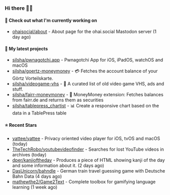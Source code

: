 ### Hi there 🦊👋

#### 👷 Check out what I'm currently working on

- [ohaisocial/about](https://github.com/ohaisocial/about) - About page for the ohai.social Mastodon server (1 day ago)

#### 🌱 My latest projects

- [silsha/pwnagotchi.app](https://github.com/silsha/pwnagotchi.app) - Pwnagotchi App for iOS, iPadOS, watchOS and macOS
- [silsha/goertz-moneymoney](https://github.com/silsha/goertz-moneymoney) - 💳 Fetches the account balance of your Görtz Vorteilskarte.
- [silsha/videogame-vhs](https://github.com/silsha/videogame-vhs) - 👾 A curated list of old video game VHS, ads and stuff.
- [silsha/fairr-moneymoney](https://github.com/silsha/fairr-moneymoney) - 💸 MoneyMoney extension: Fetches balances from fairr.de and returns them as securities
- [silsha/tablepress_chartist](https://github.com/silsha/tablepress_chartist) - 📊 Create a responsive chart based on the data in a TablePress table

#### ⭐ Recent Stars

- [yattee/yattee](https://github.com/yattee/yattee) - Privacy oriented video player for iOS, tvOS and macOS (today)
- [TheTechRobo/youtubevideofinder](https://github.com/TheTechRobo/youtubevideofinder) - Searches for lost YouTube videos in archives (today)
- [dper/kanjioftheday](https://github.com/dper/kanjioftheday) - Produces a piece of HTML showing kanji of the day and some information about it. (2 days ago)
- [DasUnicorn/bahndle](https://github.com/DasUnicorn/bahndle) - German train travel guessing game with Deutsche Bahn Data (4 days ago)
- [mathewthe2/Game2Text](https://github.com/mathewthe2/Game2Text) - Complete toolbox for gamifying language learning (1 week ago)
